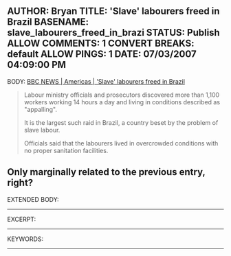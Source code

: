 AUTHOR: Bryan
TITLE: 'Slave' labourers freed in Brazil
BASENAME: slave_labourers_freed_in_brazi
STATUS: Publish
ALLOW COMMENTS: 1
CONVERT BREAKS: __default__
ALLOW PINGS: 1
DATE: 07/03/2007 04:09:00 PM
-----
BODY:
<a title="BBC NEWS | Americas | 'Slave' labourers freed in Brazil" href="http://news.bbc.co.uk/2/hi/americas/6266712.stm">BBC NEWS | Americas | 'Slave' labourers freed in Brazil</a>

<blockquote>Labour ministry officials and prosecutors discovered more than 1,100 workers working 14 hours a day and living in conditions described as "appalling".

It is the largest such raid in Brazil, a country beset by the problem of slave labour.

Officials said that the labourers lived in overcrowded conditions with no proper sanitation facilities.</blockquote>

Only marginally related to the previous entry, right?
-----
EXTENDED BODY:

-----
EXCERPT:

-----
KEYWORDS:

-----


